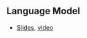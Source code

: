 ## Language Model
* [Slides](http://www.phontron.com/class/nn4nlp2017/assets/slides/nn4nlp-02-lm.pdf), [video](https://www.youtube.com/watch?v=tNC9tpGqQb0)
